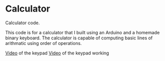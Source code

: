 # Calculator
Calculator code.

This code is for a calculator that I built using an Arduino
and a homemade binary keyboard. The calculator is capable of computing
basic lines of arithmatic using order of operations.

[Video](https://youtu.be/wXlXEuidoyI) of the keypad
[Video](https://youtu.be/z0CRZwpQI6k) of the keypad working
